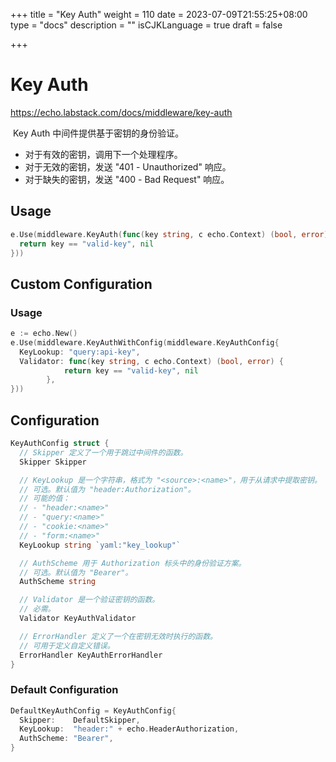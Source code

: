 +++
title = "Key Auth"
weight = 110
date = 2023-07-09T21:55:25+08:00
type = "docs"
description = ""
isCJKLanguage = true
draft = false

+++

# Key Auth

https://echo.labstack.com/docs/middleware/key-auth

​	Key Auth 中间件提供基于密钥的身份验证。 

- 对于有效的密钥，调用下一个处理程序。
- 对于无效的密钥，发送 "401 - Unauthorized" 响应。
- 对于缺失的密钥，发送 "400 - Bad Request" 响应。

## Usage

```go
e.Use(middleware.KeyAuth(func(key string, c echo.Context) (bool, error) {
  return key == "valid-key", nil
}))
```



## Custom Configuration

### Usage

```go
e := echo.New()
e.Use(middleware.KeyAuthWithConfig(middleware.KeyAuthConfig{
  KeyLookup: "query:api-key",
  Validator: func(key string, c echo.Context) (bool, error) {
            return key == "valid-key", nil
        },
}))
```



## Configuration

```go
KeyAuthConfig struct {
  // Skipper 定义了一个用于跳过中间件的函数。
  Skipper Skipper

  // KeyLookup 是一个字符串，格式为 "<source>:<name>"，用于从请求中提取密钥。
  // 可选。默认值为 "header:Authorization"。
  // 可能的值：
  // - "header:<name>"
  // - "query:<name>"
  // - "cookie:<name>"
  // - "form:<name>"
  KeyLookup string `yaml:"key_lookup"`

  // AuthScheme 用于 Authorization 标头中的身份验证方案。
  // 可选。默认值为 "Bearer"。
  AuthScheme string

  // Validator 是一个验证密钥的函数。
  // 必需。 
  Validator KeyAuthValidator

  // ErrorHandler 定义了一个在密钥无效时执行的函数。
  // 可用于定义自定义错误。
  ErrorHandler KeyAuthErrorHandler
}
```



### Default Configuration

```go
DefaultKeyAuthConfig = KeyAuthConfig{
  Skipper:    DefaultSkipper,
  KeyLookup:  "header:" + echo.HeaderAuthorization,
  AuthScheme: "Bearer",
}
```